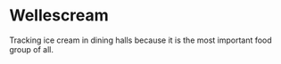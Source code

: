 Wellescream
===========

Tracking ice cream in dining halls because it is the most important food group of all.
